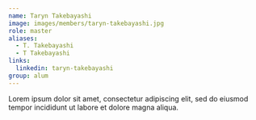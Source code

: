 ```yaml
---
name: Taryn Takebayashi
image: images/members/taryn-takebayashi.jpg
role: master
aliases:
  - T. Takebayashi
  - T Takebayashi
links: 
  linkedin: taryn-takebayashi
group: alum
---
```


Lorem ipsum dolor sit amet, consectetur adipiscing elit, sed do eiusmod tempor incididunt ut labore et dolore magna aliqua.
